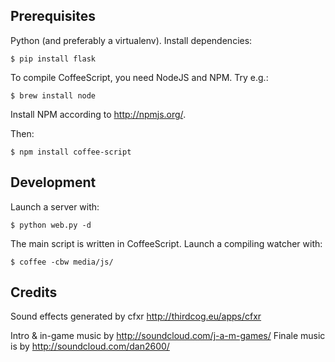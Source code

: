 
## Prerequisites

Python (and preferably a virtualenv). Install dependencies:

    $ pip install flask

To compile CoffeeScript, you need NodeJS and NPM. Try e.g.:

    $ brew install node

Install NPM according to <http://npmjs.org/>.

Then:

    $ npm install coffee-script

## Development

Launch a server with:

    $ python web.py -d

The main script is written in CoffeeScript. Launch a compiling watcher with:

    $ coffee -cbw media/js/

## Credits

Sound effects generated by cfxr <http://thirdcog.eu/apps/cfxr>

Intro & in-game music by <http://soundcloud.com/j-a-m-games/>
Finale music is by <http://soundcloud.com/dan2600/>
